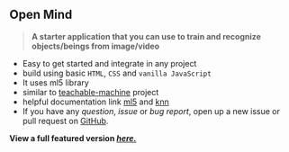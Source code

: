 ## Open Mind

> **A starter application that you can use to train and recognize objects/beings from image/video**

- Easy to get started and integrate in any project
- build using basic `HTML`, `CSS` and `vanilla JavaScript`
- It uses ml5 library
- similar to [teachable-machine](https://teachablemachine.withgoogle.com/train/image) project
- helpful documentation link [ml5](https://ml5js.org/reference/api-KNNClassifier/) and [knn](https://learn.ml5js.org/docs/#/)
- If you have any _question_, _issue_ or _bug report_, open up a new issue or pull request on [GitHub](https://github.com/cluster-11/open-mind-vanilla-javascript).
  <br />

**View a full featured version [_here._](https://github.com/cluster-11/open-mind)**
